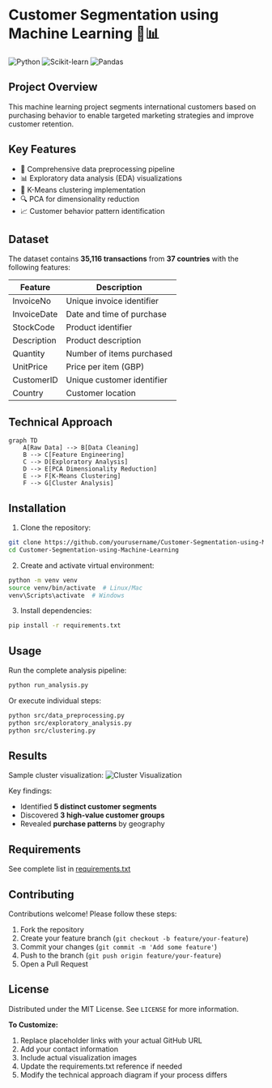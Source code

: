 
# Customer Segmentation using Machine Learning 🛒📊

![Python](https://img.shields.io/badge/Python-3.7+-blue.svg)
![Scikit-learn](https://img.shields.io/badge/Scikit--learn-0.24+-orange.svg)
![Pandas](https://img.shields.io/badge/Pandas-1.2+-green.svg)

## Project Overview
This machine learning project segments international customers based on purchasing behavior to enable targeted marketing strategies and improve customer retention.

## Key Features
- 🧹 Comprehensive data preprocessing pipeline
- 📊 Exploratory data analysis (EDA) visualizations
- 🤖 K-Means clustering implementation
- 🔍 PCA for dimensionality reduction
- 📈 Customer behavior pattern identification

## Dataset
The dataset contains **35,116 transactions** from **37 countries** with the following features:

| Feature | Description |
|---------|-------------|
| InvoiceNo | Unique invoice identifier |
| InvoiceDate | Date and time of purchase |
| StockCode | Product identifier |
| Description | Product description |
| Quantity | Number of items purchased |
| UnitPrice | Price per item (GBP) |
| CustomerID | Unique customer identifier |
| Country | Customer location |

## Technical Approach
```mermaid
graph TD
    A[Raw Data] --> B[Data Cleaning]
    B --> C[Feature Engineering]
    C --> D[Exploratory Analysis]
    D --> E[PCA Dimensionality Reduction]
    E --> F[K-Means Clustering]
    F --> G[Cluster Analysis]
```

## Installation
1. Clone the repository:
```bash
git clone https://github.com/yourusername/Customer-Segmentation-using-Machine-Learning.git
cd Customer-Segmentation-using-Machine-Learning
```

2. Create and activate virtual environment:
```bash
python -m venv venv
source venv/bin/activate  # Linux/Mac
venv\Scripts\activate  # Windows
```

3. Install dependencies:
```bash
pip install -r requirements.txt
```

## Usage
Run the complete analysis pipeline:
```bash
python run_analysis.py
```

Or execute individual steps:
```bash
python src/data_preprocessing.py
python src/exploratory_analysis.py
python src/clustering.py
```

## Results
Sample cluster visualization:
![Cluster Visualization](images/cluster_visualization.png)

Key findings:
- Identified **5 distinct customer segments**
- Discovered **3 high-value customer groups**
- Revealed **purchase patterns** by geography

## Requirements
See complete list in [requirements.txt](https://github.com/HarikrishnaRao14/Customer-Segmentation/blob/main/requirment.txt)

## Contributing
Contributions welcome! Please follow these steps:
1. Fork the repository
2. Create your feature branch (`git checkout -b feature/your-feature`)
3. Commit your changes (`git commit -m 'Add some feature'`)
4. Push to the branch (`git push origin feature/your-feature`)
5. Open a Pull Request

## License
Distributed under the MIT License. See `LICENSE` for more information.


**To Customize:**
1. Replace placeholder links with your actual GitHub URL
2. Add your contact information
3. Include actual visualization images
4. Update the requirements.txt reference if needed
5. Modify the technical approach diagram if your process differs
